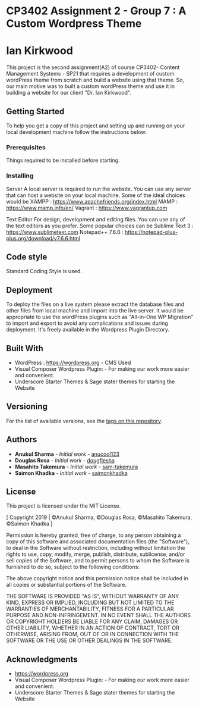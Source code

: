 # CP3402 Assignment 2 - Group 7 : A Custom Wordpress Theme


# Ian Kirkwood

This project is the second assignment(A2) of course CP3402- Content Management Systems - SP21 that requires a development of custom wordPress theme from scratch and build a website using that theme. So, our main motive was to built a custom wordPress theme and use it in building a website for our client "Dr. Ian Kirkwood".

## Getting Started

To help you get a copy of this project and setting up and running on your local development machine follow the instructions below:

### Prerequisites

Things required to be installed before starting.

### Installing

Server
A local server is required to run the website. You can use any server that can host a website on your local machine. Some of the ideal choices would be 
XAMPP : https://www.apachefriends.org/index.html
MAMP : https://www.mamp.info/en/
Vagrant : https://www.vagrantup.com

Text Editor
For design, development and editing files. You can use any of the text editors as you prefer. Some popular choices can be
Sublime Text 3 : https://www.sublimetext.com
Notepad++ 7.6.6 : https://notepad-plus-plus.org/download/v7.6.6.html

## Code style
Standard Coding Style is used.

## Deployment

To deploy the files on a live system please extract the database files and other files from local machine and import into the live server. It would be appropriate to use the wordPress plugins such as "All-in-One WP Migration" to import and export to avoid any complications and issues during deployment. It's freely available in the Wordpress Plugin Directory.

## Built With

*  WordPress : https://wordpress.org - CMS Used
*  Visual Composer Wordpress Plugin: - For making our work more easier and convenient.
*  Underscore Starter Themes & Sage stater themes for starting the Website


## Versioning

For the list of available versions, see the [tags on this repository](https://github.com/cp5637-sp21-2019-assessment2/Team-007). 

## Authors

* **Anukul Sharma** - *Initial work* - [anucool123](https://github.com/anucool123)
* **Douglas Rosa** - *Initial work* - [dougflesha](https://github.com/dougflesha)
* **Masahito Takemura** - *Initial work* - [sam-takemura](https://github.com/sam-takemura)
* **Saimon Khadka** - *Initial work* - [saimonkhadka](https://github.com/saimonkhadka)


## License

This project is licensed under the MIT License.

[ Copyright 2019 | ©Anukul Sharma, ©Douglas Rosa, ©Masahito Takemura, ©Saimon Khadka ]

Permission is hereby granted, free of charge, to any person obtaining a copy of this software and associated documentation files (the "Software"), to deal in the Software without restriction, including without limitation the rights to use, copy, modify, merge, publish, distribute, sublicense, and/or sell copies of the Software, and to permit persons to whom the Software is furnished to do so, subject to the following conditions:

The above copyright notice and this permission notice shall be included in all copies or substantial portions of the Software.

THE SOFTWARE IS PROVIDED "AS IS", WITHOUT WARRANTY OF ANY KIND, EXPRESS OR IMPLIED, INCLUDING BUT NOT LIMITED TO THE WARRANTIES OF MERCHANTABILITY, FITNESS FOR A PARTICULAR PURPOSE AND NON-INFRINGEMENT. IN NO EVENT SHALL THE AUTHORS OR COPYRIGHT HOLDERS BE LIABLE FOR ANY CLAIM, DAMAGES OR OTHER LIABILITY, WHETHER IN AN ACTION OF CONTRACT, TORT OR OTHERWISE, ARISING FROM, OUT OF OR IN CONNECTION WITH THE SOFTWARE OR THE USE OR OTHER DEALINGS IN THE SOFTWARE.

## Acknowledgments

* https://wordpress.org
* Visual Composer Wordpress Plugin: - For making our work more easier and convenient.
* Underscore Starter Themes & Sage stater themes for starting the Website

